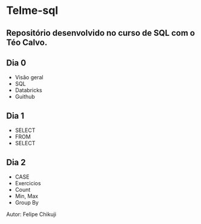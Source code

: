 # Telme-sql

## Repositório desenvolvido no curso de SQL com o Téo Calvo.

## Dia 0

   - Visão geral
   - SQL
   - Databricks
   - Guithub
   
## Dia 1
 
  - SELECT
  - FROM
  - SELECT
  
## Dia 2

  - CASE
  - Exercicios
  - Count
  - Min, Max
  - Group By

Autor: Felipe Chikuji
